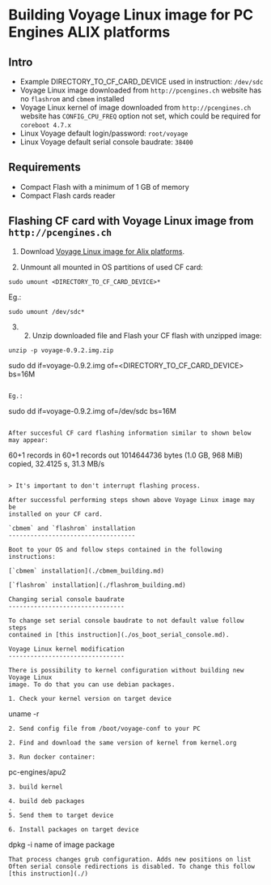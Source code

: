 Building Voyage Linux image for PC Engines ALIX platforms
=========================================================

Intro
-----
* Example DIRECTORY_TO_CF_CARD_DEVICE used in instruction: `/dev/sdc`
* Voyage Linux image downloaded from `http://pcengines.ch` website has no
`flashrom` and `cbmem` installed
* Voyage Linux kernel of image downloaded from `http://pcengines.ch` website has
`CONFIG_CPU_FREQ` option not set, which could be required for `coreboot 4.7.x`
* Linux Voyage default login/password: `root/voyage`
* Linux Voyage default serial console baudrate: `38400`

Requirements
------------
* Compact Flash with a minimum of 1 GB of memory
* Compact Flash cards reader

Flashing CF card with Voyage Linux image from `http://pcengines.ch`
-------------------------------------------------------------------

1. Download [Voyage Linux image for Alix platforms](http://pcengines.ch/file/voyage-0.9.2.img.zip).

2. Unmount all mounted in OS partitions of used CF card:

```
sudo umount <DIRECTORY_TO_CF_CARD_DEVICE>*
```
Eg.:
```
sudo umount /dev/sdc*
```

3. 2. Unzip downloaded file and Flash your CF flash with unzipped image:

```
unzip -p voyage-0.9.2.img.zip

```
sudo dd if=voyage-0.9.2.img of=<DIRECTORY_TO_CF_CARD_DEVICE> bs=16M
```

Eg.:
```
sudo dd if=voyage-0.9.2.img of=/dev/sdc bs=16M
```

After succesful CF card flashing information similar to shown below may appear:
```
60+1 records in
60+1 records out
1014644736 bytes (1.0 GB, 968 MiB) copied, 32.4125 s, 31.3 MB/s
```

> It's important to don't interrupt flashing process.

After successful performing steps shown above Voyage Linux image may be 
installed on your CF card.

`cbmem` and `flashrom` installation
-----------------------------------

Boot to your OS and follow steps contained in the following instructions:

[`cbmem` installation](./cbmem_building.md)

[`flashrom` installation](./flashrom_building.md)

Changing serial console baudrate
--------------------------------

To change set serial console baudrate to not default value follow steps 
contained in [this instruction](./os_boot_serial_console.md).

Voyage Linux kernel modification
--------------------------------

There is possibility to kernel configuration without building new Voyage Linux
image. To do that you can use debian packages. 

1. Check your kernel version on target device

```
uname -r
```
2. Send config file from /boot/voyage-conf to your PC

2. Find and download the same version of kernel from kernel.org

3. Run docker container:
```
pc-engines/apu2
```
3. build kernel

4. build deb packages
.
5. Send them to target device

6. Install packages on target device

```
dpkg -i name of image package
```
That process changes grub configuration. Adds new positions on list
Often serial console redirections is disabled. To change this follow
[this instruction](./)

